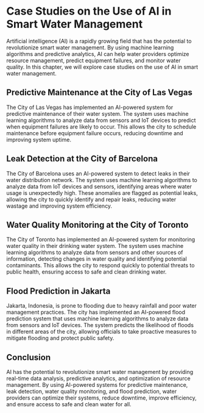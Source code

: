 Case Studies on the Use of AI in Smart Water Management
==========================================================================================================

Artificial intelligence (AI) is a rapidly growing field that has the potential to revolutionize smart water management. By using machine learning algorithms and predictive analytics, AI can help water providers optimize resource management, predict equipment failures, and monitor water quality. In this chapter, we will explore case studies on the use of AI in smart water management.

Predictive Maintenance at the City of Las Vegas
-----------------------------------------------

The City of Las Vegas has implemented an AI-powered system for predictive maintenance of their water system. The system uses machine learning algorithms to analyze data from sensors and IoT devices to predict when equipment failures are likely to occur. This allows the city to schedule maintenance before equipment failure occurs, reducing downtime and improving system uptime.

Leak Detection at the City of Barcelona
---------------------------------------

The City of Barcelona uses an AI-powered system to detect leaks in their water distribution network. The system uses machine learning algorithms to analyze data from IoT devices and sensors, identifying areas where water usage is unexpectedly high. These anomalies are flagged as potential leaks, allowing the city to quickly identify and repair leaks, reducing water wastage and improving system efficiency.

Water Quality Monitoring at the City of Toronto
-----------------------------------------------

The City of Toronto has implemented an AI-powered system for monitoring water quality in their drinking water system. The system uses machine learning algorithms to analyze data from sensors and other sources of information, detecting changes in water quality and identifying potential contaminants. This allows the city to respond quickly to potential threats to public health, ensuring access to safe and clean drinking water.

Flood Prediction in Jakarta
---------------------------

Jakarta, Indonesia, is prone to flooding due to heavy rainfall and poor water management practices. The city has implemented an AI-powered flood prediction system that uses machine learning algorithms to analyze data from sensors and IoT devices. The system predicts the likelihood of floods in different areas of the city, allowing officials to take proactive measures to mitigate flooding and protect public safety.

Conclusion
----------

AI has the potential to revolutionize smart water management by providing real-time data analysis, predictive analytics, and optimization of resource management. By using AI-powered systems for predictive maintenance, leak detection, water quality monitoring, and flood prediction, water providers can optimize their systems, reduce downtime, improve efficiency, and ensure access to safe and clean water for all.
